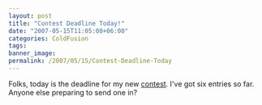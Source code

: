 ```yaml
---
layout: post
title: "Contest Deadline Today!"
date: "2007-05-15T11:05:00+06:00"
categories: ColdFusion 
tags: 
banner_image: 
permalink: /2007/05/15/Contest-Deadline-Today
---
```


Folks, today is the deadline for my new <a href="http://ray.camdenfamily.com/index.cfm/2007/4/16/ColdFusion-Newbie-Contest-Announced--Monster-Maker">contest</a>. I've got six entries so far. Anyone else preparing to send one in?